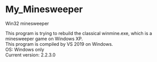 # My_Minesweeper
Win32 minesweeper

This program is trying to rebuild the classical winmine.exe, which is a minesweeper game on Windows XP.  
This program is compiled by VS 2019 on Windows.  
OS: Windows only  
Current version: 2.2.3.0
